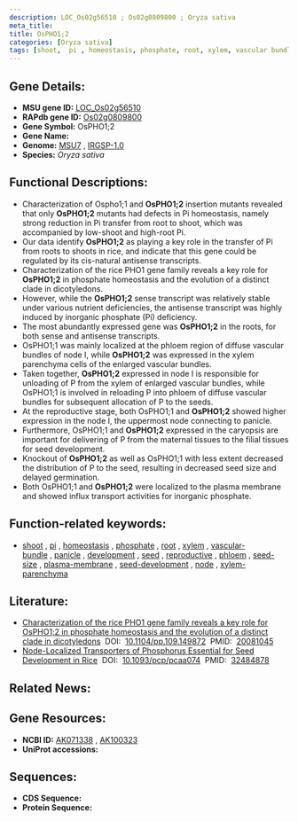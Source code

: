```yaml
---
description: LOC_Os02g56510 ; Os02g0809800 ; Oryza sativa
meta_title:
title: OsPHO1;2
categories: [Oryza sativa]
tags: [shoot,  pi , homeostasis, phosphate, root, xylem, vascular bundle, panicle, development, seed, reproductive, phloem, seed size, plasma membrane, seed development, node, xylem parenchyma]
---
```


## Gene Details:
- **MSU gene ID:** [LOC_Os02g56510](http://rice.uga.edu/cgi-bin/ORF_infopage.cgi?orf=LOC_Os02g56510)  
- **RAPdb gene ID:** [Os02g0809800](https://rapdb.dna.affrc.go.jp/locus/?name=Os02g0809800)  
- **Gene Symbol:** OsPHO1;2
- **Gene Name:**
- **Genome:**  [MSU7](http://rice.uga.edu/)&nbsp;,&nbsp;[IRGSP-1.0](https://rapdb.dna.affrc.go.jp/download/irgsp1.html)
- **Species:** *Oryza sativa*

## Functional Descriptions:
   - Characterization of Ospho1;1 and **OsPHO1;2** insertion mutants revealed that only **OsPHO1;2** mutants had defects in Pi homeostasis, namely strong reduction in Pi transfer from root to shoot, which was accompanied by low-shoot and high-root Pi.
   - Our data identify **OsPHO1;2** as playing a key role in the transfer of Pi from roots to shoots in rice, and indicate that this gene could be regulated by its cis-natural antisense transcripts.
   - Characterization of the rice PHO1 gene family reveals a key role for **OsPHO1;2** in phosphate homeostasis and the evolution of a distinct clade in dicotyledons.
   - However, while the **OsPHO1;2** sense transcript was relatively stable under various nutrient deficiencies, the antisense transcript was highly induced by inorganic phosphate (Pi) deficiency.
   - The most abundantly expressed gene was **OsPHO1;2** in the roots, for both sense and antisense transcripts.
   - OsPHO1;1 was mainly localized at the phloem region of diffuse vascular bundles of node I, while **OsPHO1;2** was expressed in the xylem parenchyma cells of the enlarged vascular bundles.
   - Taken together, **OsPHO1;2** expressed in node I is responsible for unloading of P from the xylem of enlarged vascular bundles, while OsPHO1;1 is involved in reloading P into phloem of diffuse vascular bundles for subsequent allocation of P to the seeds.
   - At the reproductive stage, both OsPHO1;1 and **OsPHO1;2** showed higher expression in the node I, the uppermost node connecting to panicle.
   - Furthermore, OsPHO1;1 and **OsPHO1;2** expressed in the caryopsis are important for delivering of P from the maternal tissues to the filial tissues for seed development.
   - Knockout of **OsPHO1;2** as well as OsPHO1;1 with less extent decreased the distribution of P to the seed, resulting in decreased seed size and delayed germination.
   - Both OsPHO1;1 and **OsPHO1;2** were localized to the plasma membrane and showed influx transport activities for inorganic phosphate.

## Function-related keywords:
   - [shoot](/tags/shoot/)&nbsp;,&nbsp;[pi](/tags/pi/)&nbsp;,&nbsp;[homeostasis](/tags/homeostasis/)&nbsp;,&nbsp;[phosphate](/tags/phosphate/)&nbsp;,&nbsp;[root](/tags/root/)&nbsp;,&nbsp;[xylem](/tags/xylem/)&nbsp;,&nbsp;[vascular-bundle](/tags/vascular-bundle/)&nbsp;,&nbsp;[panicle](/tags/panicle/)&nbsp;,&nbsp;[development](/tags/development/)&nbsp;,&nbsp;[seed](/tags/seed/)&nbsp;,&nbsp;[reproductive](/tags/reproductive/)&nbsp;,&nbsp;[phloem](/tags/phloem/)&nbsp;,&nbsp;[seed-size](/tags/seed-size/)&nbsp;,&nbsp;[plasma-membrane](/tags/plasma-membrane/)&nbsp;,&nbsp;[seed-development](/tags/seed-development/)&nbsp;,&nbsp;[node](/tags/node/)&nbsp;,&nbsp;[xylem-parenchyma](/tags/xylem-parenchyma/)

## Literature:
   - [Characterization of the rice PHO1 gene family reveals a key role for OsPHO1;2 in phosphate homeostasis and the evolution of a distinct clade in dicotyledons](https://www.doi.org/10.1104/pp.109.149872)&nbsp;&nbsp;DOI:&nbsp;&nbsp;[10.1104/pp.109.149872](https://www.doi.org/10.1104/pp.109.149872)&nbsp;&nbsp;PMID:&nbsp;&nbsp;[20081045](https://pubmed.ncbi.nlm.nih.gov/20081045/)
   - [Node-Localized Transporters of Phosphorus Essential for Seed Development in Rice](https://www.doi.org/10.1093/pcp/pcaa074)&nbsp;&nbsp;DOI:&nbsp;&nbsp;[10.1093/pcp/pcaa074](https://www.doi.org/10.1093/pcp/pcaa074)&nbsp;&nbsp;PMID:&nbsp;&nbsp;[32484878](https://pubmed.ncbi.nlm.nih.gov/32484878/)

## Related News:

## Gene Resources:
- **NCBI ID:**  [AK071338](http://www.ncbi.nlm.nih.gov/nuccore/AK071338)&nbsp;,&nbsp;[AK100323](http://www.ncbi.nlm.nih.gov/nuccore/AK100323)
- **UniProt accessions:** [](https://www.uniprot.org/uniprotkb//entry)

## Sequences:
- **CDS Sequence:**
- **Protein Sequence:**
